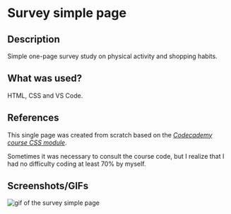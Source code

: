 # Survey simple page

## Description

Simple one-page survey study on physical activity and shopping habits.

## What was used?

HTML, CSS and VS Code.

## References

This single page was created from scratch based on the <a href="https://www.codecademy.com/courses/learn-css/lessons/css-display-positioning/exercises/review-css-display-positioning" target="_blank"><em>Codecademy course CSS module</em></a>.

Sometimes it was necessary to consult the course code, but I realize that I had no difficulty coding at least 70% by myself.

## Screenshots/GIFs

![gif of the survey simple page](/gif/pesquisa1.gif)
